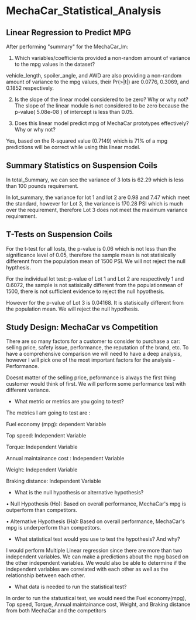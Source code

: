 # MechaCar_Statistical_Analysis



## Linear Regression to Predict MPG



After performing "summary" for the MechaCar_lm:



1. Which variables/coefficients provided a non-random amount of variance to the mpg values in the dataset?

vehicle_length, spoiler_angle, and AWD are also providing a non-random amount of variance to the mpg values, their Pr(>|t|) are 0.0776, 0.3069, and 0.1852 respectively.


2. Is the slope of the linear model considered to be zero? Why or why not?
The slope of the linear module is not considered to be zero because the p-value( 5.08e-08 ) of intercept is less than 0.05.


3. Does this linear model predict mpg of MechaCar prototypes effectively? Why or why not?

Yes, based on the R-squared value (0.7149) which is 71% of a mpg predictions will be correct while using this linear model.



## Summary Statistics on Suspension Coils

In total_Summary, we can see the variance of 3 lots is 62.29 which is less than 100 pounds requirement.

In lot_summary, the variance for lot 1 and lot 2 are 0.98 and 7.47 which meet the standard, however for Lot 3, the variance is 170.28 PSI which is much over the requirement, therefore Lot 3 does not meet the maximum variance requirement.



## T-Tests on Suspension Coils


For the t-test for all losts, the p-value is 0.06 which is not less than the significance level  of 0.05, therefore the sample mean is not statisically differennt from the population mean of 1500 PSI. We will not reject the null hypthesis.

For the individual lot test: p-value of Lot 1 and Lot 2 are respectively 1 and 0.6072, the sample  is not satisically different from the populationmean of 1500, there is not sufficient evidence to reject the null hpyothesis.

However for the p-value of Lot 3 is 0.04168. It is statisically different from the population mean. We will reject the null hypothesis.

## Study Design: MechaCar vs Competition

There are so many factors for a customer to consider to purchase a car: selling price, safety issue, performance, the reputation of the brand, etc. To have a comprehensive comparison we will need to have a deep analysis, however I will pick one of the most important factors for the analysis - Performance.

Doesnt matter of the selling price, peformance is always the first thing customer would think of first. We will perform some performance test with different variance. 

- What metric or metrics are you going to test?

The metrics I am going to test are :

Fuel economy (mpg): dependent Variable

Top speed: Independent Variable

Torque: Independent Variable

Annual maintainance cost : Independent Variable

Weight: Independent Variable

Braking distance: Independent Variable


- What is the null hypothesis or alternative hypothesis?

• Null Hypothesis (Ho): Based on overall performance, MechaCar's mpg is outperform than competitors.

• Alternative Hypothesis (Ha): Based on overall performance, MechaCar's mpg is underperform than competitors.


- What statistical test would you use to test the hypothesis? And why?

I would perform Multiple Linear regression since there are more than two independent variables. We can make a predictions about the mpg based on the other independent variables. We would also be able to determine if the independent variables are correlated with each other as well as the relationship between each other.

- What data is needed to run the statistical test?

In order to run the statustical test, we would need the Fuel economy(mpg), Top speed, Torque, Annual maintainance cost, Weight, and Braking distance from both MechaCar and the competitors
